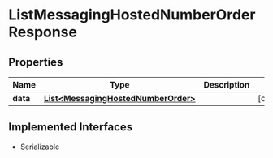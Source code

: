 

# ListMessagingHostedNumberOrderResponse

## Properties

Name | Type | Description | Notes
------------ | ------------- | ------------- | -------------
**data** | [**List&lt;MessagingHostedNumberOrder&gt;**](MessagingHostedNumberOrder.md) |  |  [optional]


## Implemented Interfaces

* Serializable



